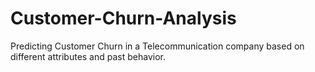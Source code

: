 # Customer-Churn-Analysis
Predicting Customer Churn in a Telecommunication company based on different attributes and past behavior. 
